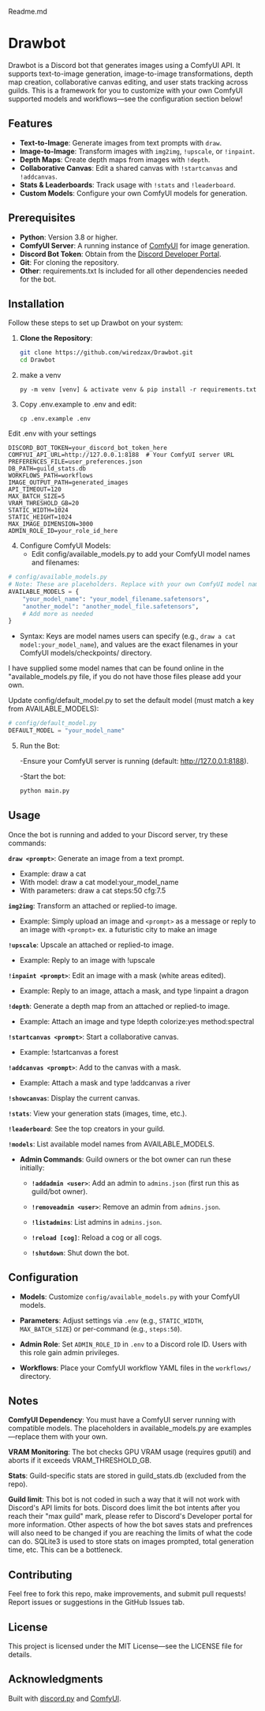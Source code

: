 Readme.md
# Drawbot

Drawbot is a Discord bot that generates images using a ComfyUI API. It supports text-to-image generation, image-to-image transformations, depth map creation, collaborative canvas editing, and user stats tracking across guilds. This is a framework for you to customize with your own ComfyUI supported models and workflows—see the configuration section below!

## Features
- **Text-to-Image**: Generate images from text prompts with `draw`.
- **Image-to-Image**: Transform images with `img2img`, `!upscale`, or `!inpaint`.
- **Depth Maps**: Create depth maps from images with `!depth`.
- **Collaborative Canvas**: Edit a shared canvas with `!startcanvas` and `!addcanvas`.
- **Stats & Leaderboards**: Track usage with `!stats` and `!leaderboard`.
- **Custom Models**: Configure your own ComfyUI models for generation.

## Prerequisites
- **Python**: Version 3.8 or higher.
- **ComfyUI Server**: A running instance of [ComfyUI](https://github.com/comfyanonymous/ComfyUI) for image generation.
- **Discord Bot Token**: Obtain from the [Discord Developer Portal](https://discord.com/developers/applications).
- **Git**: For cloning the repository.
- **Other**: requirements.txt Is included for all other dependencies needed for the bot.

## Installation
Follow these steps to set up Drawbot on your system:

1. **Clone the Repository**:
   ```bash
   git clone https://github.com/wiredzax/Drawbot.git
   cd Drawbot

2. make a venv
   ```
   py -m venv [venv] & activate venv & pip install -r requirements.txt

3. Copy .env.example to .env and edit:

   ```
   cp .env.example .env

Edit .env with your settings
   ```
DISCORD_BOT_TOKEN=your_discord_bot_token_here
COMFYUI_API_URL=http://127.0.0.1:8188  # Your ComfyUI server URL
PREFERENCES_FILE=user_preferences.json
DB_PATH=guild_stats.db
WORKFLOWS_PATH=workflows
IMAGE_OUTPUT_PATH=generated_images
API_TIMEOUT=120
MAX_BATCH_SIZE=5
VRAM_THRESHOLD_GB=20
STATIC_WIDTH=1024
STATIC_HEIGHT=1024
MAX_IMAGE_DIMENSION=3000
ADMIN_ROLE_ID=your_role_id_here
```

4. Configure ComfyUI Models:
   - Edit config/available_models.py to add your ComfyUI model names and filenames:
```python
# config/available_models.py
# Note: These are placeholders. Replace with your own ComfyUI model names and filenames.
AVAILABLE_MODELS = {
    "your_model_name": "your_model_filename.safetensors",
    "another_model": "another_model_file.safetensors",
    # Add more as needed
}
```
   - Syntax: 
   Keys are model names users can specify (e.g., `draw a cat model:your_model_name`), and values are the exact filenames in your ComfyUI models/checkpoints/ directory.
   
   I have supplied some model names that can be found online in the "available_models.py file, if you do not have those files please add your own.

Update config/default_model.py to set the default model (must match a key from AVAILABLE_MODELS):

```python
# config/default_model.py
DEFAULT_MODEL = "your_model_name"
```
5. Run the Bot:

   -Ensure your ComfyUI server is running (default: http://127.0.0.1:8188).

   -Start the bot:

   ```bash
   python main.py

## Usage
Once the bot is running and added to your Discord server, try these commands:

**`draw <prompt>`**: Generate an image from a text prompt.  
- Example: draw a cat  
- With model: draw a cat model:your_model_name
- With parameters: draw a cat steps:50 cfg:7.5

**`img2img`**: Transform an attached or replied-to image.  
- Example: Simply upload an image and `<prompt>` as a message or reply to an image with `<prompt>` ex. a futuristic city to make an image  

**`!upscale`**: Upscale an attached or replied-to image.  
 - Example: Reply to an image with !upscale  

**`!inpaint <prompt>`**: Edit an image with a mask (white areas edited).  
 - Example: Reply to an image, attach a mask, and type !inpaint a dragon  

**`!depth`**: Generate a depth map from an attached or replied-to image.  
 - Example: Attach an image and type !depth colorize:yes method:spectral  

**`!startcanvas <prompt>`**: Start a collaborative canvas.  
 - Example: !startcanvas a forest  

**`!addcanvas <prompt>`**: Add to the canvas with a mask.  
 - Example: Attach a mask and type !addcanvas a river  

**`!showcanvas`**: Display the current canvas.  

**`!stats`**: View your generation stats (images, time, etc.).  

**`!leaderboard`**: See the top creators in your guild.  

**`!models`**: List available model names from AVAILABLE_MODELS.  

- **Admin Commands**: Guild owners or the bot owner can run these initially:

  - **`!addadmin <user>`**: Add an admin to `admins.json` (first run this as guild/bot owner).

  - **`!removeadmin <user>`**: Remove an admin from `admins.json`.

  - **`!listadmins`**: List admins in `admins.json`.

  - **`!reload [cog]`**: Reload a cog or all cogs.

  - **`!shutdown`**: Shut down the bot.

## Configuration

- **Models**: Customize `config/available_models.py` with your ComfyUI models.

- **Parameters**: Adjust settings via `.env` (e.g., `STATIC_WIDTH`, `MAX_BATCH_SIZE`) or per-command (e.g., `steps:50`).

- **Admin Role**: Set `ADMIN_ROLE_ID` in `.env` to a Discord role ID. Users with this role gain admin privileges.

- **Workflows**: Place your ComfyUI workflow YAML files in the `workflows/` directory.

## Notes
**ComfyUI Dependency**: You must have a ComfyUI server running with compatible models. The placeholders in available_models.py are examples—replace them with your own.

**VRAM Monitoring**: The bot checks GPU VRAM usage (requires gputil) and aborts if it exceeds VRAM_THRESHOLD_GB.

**Stats**: Guild-specific stats are stored in guild_stats.db (excluded from the repo).

**Guild limit**: This bot is not coded in such a way that it will not work with Discord's API limits for bots. Discord does limit the bot intents after you reach their "max guild" mark, please refer to Discord's Developer portal for more information. 
Other aspects of how the bot saves stats and prefrences will also need to be changed if you are reaching the limits of what the code can do. 
SQLite3 is used to store stats on images prompted, total generation time, etc. This can be a bottleneck.  

## Contributing

Feel free to fork this repo, make improvements, and submit pull requests! Report issues or suggestions in the GitHub Issues tab.

## License

This project is licensed under the MIT License—see the LICENSE file for details.

## Acknowledgments

Built with [discord.py](https://github.com/Rapptz/discord.py) and [ComfyUI](https://github.com/comfyanonymous/ComfyUI).
